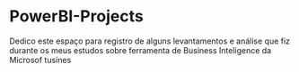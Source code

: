 # PowerBI-Projects
Dedico este espaço para registro de alguns levantamentos e análise que fiz durante os meus estudos sobre ferramenta de Business Inteligence da Microsof tusines
